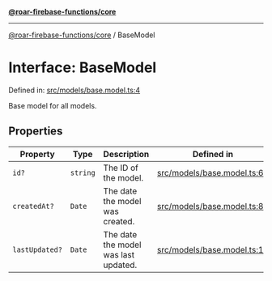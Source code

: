 [**@roar-firebase-functions/core**](../README.md)

---

[@roar-firebase-functions/core](../README.md) / BaseModel

# Interface: BaseModel

Defined in: [src/models/base.model.ts:4](src/src/models/base.model.ts#4)

Base model for all models.

## Properties

| Property                                | Type     | Description                          | Defined in                                                     |
| --------------------------------------- | -------- | ------------------------------------ | -------------------------------------------------------------- |
| <a id="id"></a> `id?`                   | `string` | The ID of the model.                 | [src/models/base.model.ts:6](src/src/models/base.model.ts#6)   |
| <a id="createdat"></a> `createdAt?`     | `Date`   | The date the model was created.      | [src/models/base.model.ts:8](src/src/models/base.model.ts#8)   |
| <a id="lastupdated"></a> `lastUpdated?` | `Date`   | The date the model was last updated. | [src/models/base.model.ts:10](src/src/models/base.model.ts#10) |
